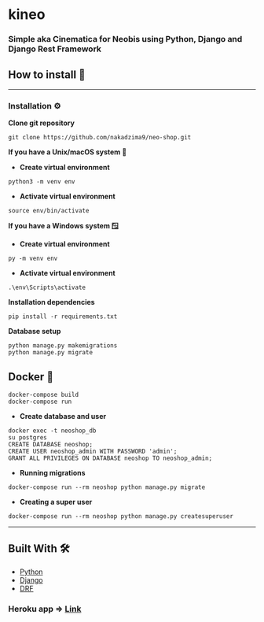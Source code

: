# kineo
### Simple aka Cinematica for Neobis using Python, Django and Django Rest Framework

## How to install 📢
____
### Installation ⚙️
__Clone git repository__
```
git clone https://github.com/nakadzima9/neo-shop.git
```
**If you have a Unix/macOS system 🐧**
- __Create virtual environment__
```
python3 -m venv env
```
- __Activate virtual environment__
```
source env/bin/activate
```
**If you have a Windows system 🪟**
- __Create virtual environment__
```
py -m venv env
```
- __Activate virtual environment__
```
.\env\Scripts\activate
```
__Installation dependencies__
```
pip install -r requirements.txt
```

__Database setup__
```
python manage.py makemigrations
python manage.py migrate 
```

## Docker 🐋 
```
docker-compose build
docker-compose run
```
- __Create database and user__
```
docker exec -t neoshop_db
su postgres
CREATE DATABASE neoshop;
CREATE USER neoshop_admin WITH PASSWORD 'admin';
GRANT ALL PRIVILEGES ON DATABASE neoshop TO neoshop_admin;
```
- __Running migrations__
```
docker-compose run --rm neoshop python manage.py migrate
```
- __Creating a super user__
```
docker-compose run --rm neoshop python manage.py createsuperuser
```

---
## Built With 🛠️
* [Python](https://www.python.org/)
* [Django](https://www.djangoproject.com/)
* [DRF](https://www.django-rest-framework.org/)

### Heroku app => **[Link](https://kineo-cinematica.herokuapp.com/)**